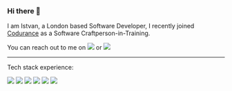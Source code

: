 ### Hi there 👋

I am Istvan, a London based Software Developer, I recently joined <a href="https://www.codurance.com/">Codurance</a> as a Software Craftperson-in-Training. 

You can reach out to me on <a href="https://www.linkedin.com/in/istvan-agardi-91701681/"><img src="https://img.shields.io/badge/LinkedIn-0077B5?style=for-the-badge&logo=linkedin&logoColor=white"></a> or <a href="mailto:istvan.agardi83@gmail.com"><img src="https://img.shields.io/badge/Gmail-D14836?style=for-the-badge&logo=gmail&logoColor=white"></a>

<hr>

Tech stack experience:

<img src="https://img.shields.io/badge/HTML5-E34F26?style=for-the-badge&logo=html5&logoColor=white"> <img src="https://img.shields.io/badge/CSS3-1572B6?style=for-the-badge&logo=css3&logoColor=white"> <img src="https://img.shields.io/badge/Sass-CC6699?style=for-the-badge&logo=sass&logoColor=white"> <img src="https://img.shields.io/badge/JavaScript-F7DF1E?style=for-the-badge&logo=javascript&logoColor=black"> <img src="https://img.shields.io/badge/React-20232A?style=for-the-badge&logo=react&logoColor=61DAFB"> <img src="https://img.shields.io/badge/Java-ED8B00?style=for-the-badge&logo=java&logoColor=white">



<!--
**iagardi/iagardi** is a ✨ _special_ ✨ repository because its `README.md` (this file) appears on your GitHub profile.

Here are some ideas to get you started:

- 🔭 I’m currently working on ...
- 🌱 I’m currently learning ...
- 👯 I’m looking to collaborate on ...
- 🤔 I’m looking for help with ...
- 💬 Ask me about ...
- 📫 How to reach me: ...
- 😄 Pronouns: ...
- ⚡ Fun fact: ...
-->
